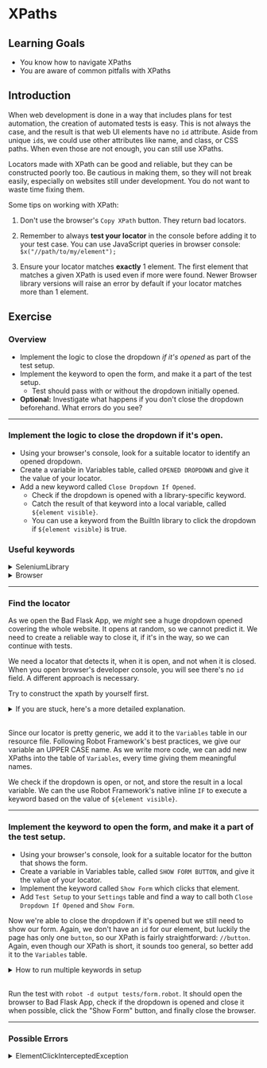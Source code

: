 # XPaths

## Learning Goals

- You know how to navigate XPaths
- You are aware of common pitfalls with XPaths

## Introduction

When web development is done in a way that includes plans for test automation,
the creation of automated tests is easy. This is not always the case, and the
result is that web UI elements have no `id` attribute. Aside from unique `id`s,
we could use other attributes like name, and class, or CSS paths. When even
those are not enough, you can still use XPaths.

Locators made with XPath can be good and reliable, but they can be constructed
poorly too. Be cautious in making them, so they will not break easily, especially
on websites still under development. You do not want to waste time fixing them.

Some tips on working with XPath:

1. Don't use the browser's `Copy XPath` button. They return bad locators.

2. Remember to always **test your locator** in the console before adding it to
your test case. You can use JavaScript queries in browser console:
`$x("//path/to/my/element");`

3. Ensure your locator matches **exactly** 1 element. The first element that
matches a given XPath is used even if more were found. Newer Browser library versions
will raise an error by default if your locator matches more than 1 element.

## Exercise

### Overview

- Implement the logic to close the dropdown _if it's opened_ as part of the test setup.
- Implement the keyword to open the form, and make it a part of the test setup.
  - Test should pass with or without the dropdown initially opened.
- **Optional:** Investigate what happens if you don't close the dropdown beforehand.
What errors do you see?


---
### Implement the logic to close the dropdown if it's open.

- Using your browser's console, look for a suitable locator to identify an opened dropdown.
- Create a variable in Variables table, called `OPENED DROPDOWN` and give it the value of your locator.
- Add a new keyword called `Close Dropdown If Opened`.
   - Check if the dropdown is opened with a library-specific keyword.
   - Catch the result of that keyword into a local variable, called `${element visible}`.
   - You can use a keyword from the BuiltIn library to click the dropdown if `${element visible}` is true.

### Useful keywords
<details>
  <summary>SeleniumLibrary</summary>

- Use BuiltIn library's `Run Keyword And Return Status` and SeleniumLibrary's `Page Should Contain Element` to check if the dropdown is opened.

</details> <!-- SeleniumLibrary -->

<details>
  <summary>Browser</summary>

- Use `Get Element State` with `visible` as the state and store it in a variable.

</details> <!-- Browser -->

---
### Find the locator


As we open the Bad Flask App, we _might_ see a huge dropdown opened
covering the whole website. It opens at random, so we cannot predict it. We need to
create a reliable way to close it, if it's in the way, so we can continue with tests.

We need a locator that detects it, when it is open, and not when it is closed. When you
open browser's developer console, you will see there's no `id` field. A different approach
is necessary.

Try to construct the xpath by yourself first.
<details>
  <summary>If you are stuck, here's a more detailed explanation.</summary>

The dropdown button is an
`a` element, which has classes we could use, for example `dropdown-toggle`. However, there's a similar, but hidden `a`
element before in the HTML, so we can't use that `a` alone. Instead, we can use its parent
`div` element to handle the click, as it is the size of the button. Also, it has a class called `open` when the dropdown is opened which disappears when it's closed. So, in other words _if_ the `div` element has a class called `open`, we can click it to close it.

So the xpath that we can use here is `//div[contains(@class, 'open')]`.

> :bulb: Bad Flask App's code is deceptive. When you click the dropdown in your browser window, there is an additional attribute
> added to the dropdown element: `aria-expanded: "true"` (or `false`). However, using this
> **doesn't** work, since the element doesn't have that attribute when the page is
> initially loaded. It loads the first time the element is clicked.
>
> In this case, we could've also used the `style="display: none;"` attribute of the first
> `a` element to determinate our dropdown element. Yet another way would be to check if the `ul` with class
> `dropdown-menu` is visible in the page, after checking that the page is fully loaded, to avoid
> creating race conditions. Often with XPaths, there is more than "one true answer".

</details> <!-- Constructing the xpath. Here's a more detailed explanation. -->
<br/>

Since our locator is pretty generic, we add it to the `Variables` table in our resource file.
Following Robot Framework's best practices, we give our
variable an UPPER CASE name. As we write more code, we can add new XPaths into the table of `Variables`, every time giving them meaningful names.

We check if the dropdown is open, or not, and store the result in a local variable.
We can the use Robot Framework's native inline `IF` to execute a keyword based on the value of `${element visible}`.

---

### Implement the keyword to open the form, and make it a part of the test setup.

- Using your browser's console, look for a suitable locator for the button that shows the form.
- Create a variable in Variables table, called `SHOW FORM BUTTON`, and give it the value of your locator.
- Implement the keyword called `Show Form` which clicks that element.
- Add `Test Setup` to your `Settings` table and find a way to call both `Close Dropdown If Opened` and `Show Form`.

Now we're able to close the dropdown if it's opened but we still need to show our form.
Again, we don't have an `id` for our element, but luckily the page has only one `button`,
so our XPath is fairly straightforward: `//button`. Again, even though our XPath is short,
it sounds too general, so better add it to the `Variables` table.

<details>
  <summary>How to run multiple keywords in setup</summary>
Now we have two new keywords: one that closes the dropdown if it is opened and one
that clicks the `SHOW FORM BUTTON`. Let's add this to our `Test Setup`. We could
write a wrapper keyword that calls both our new keywords, or we can use the `Run Keywords`
keyword from the BuiltIn library directly. Using `Run Keywords` is a way to group
keywords into a single step if needed. We can link different keywords with `AND` after
each keyword and its parameters.

> It's possible that your line becomes quite long when you call multiple keywords.
> You can always split your keywords into multiple lines using `...` at the beginning
> of the next line.
>
> E.g.
>
> ```robot
> *** Settings ***
> Test Setup    Run Keywords
> ...           My First Keyword
> ...           AND
> ...           My Second Keyword
> ```

</details> <!-- Setup multiple keywords -->
<br />

Run the test with `robot -d output tests/form.robot`.
It should open the browser to Bad Flask App, check if the dropdown is opened and close it
when possible, click the "Show Form" button, and finally close the browser.

---

### Possible Errors

<details>
  <summary>ElementClickInterceptedException</summary>

If you don't close the dropdown you might get an error which says something like this:

```text
ElementClickInterceptedException: Message: element click intercepted: Element <button id="showForm" style="width: 100px; margin: -100 auto 20 auto;">...</button> is not clickable at point (120, 206). Other element would receive the click: <ul class="dropdown-menu" role="menu" aria-labelledby="dLabel">...</ul>
```

This means that you're trying to access an element that is _behind_ another element.
If you try to click the area where the element is, but another element is on top of it, that top
element will receive our click instead, just as if a human was interacting with it. This occurs even
if the top element is completely transparent.

This is common with hover tooltips or menus. Some fields are hidden
behind other elements, and typically you need to close a menu or move your
cursor somewhere else to make the hover go away. For example, some forms
show helpful tooltips, but when a tooltip covers the "Submit" button,
your test execution will fail.

</details>
